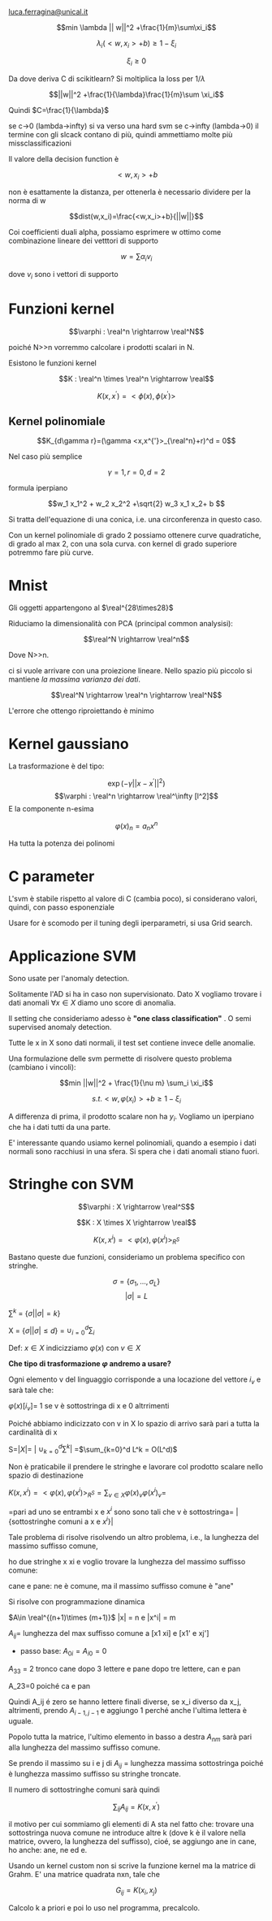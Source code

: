 luca.ferragina@unical.it

$$min \lambda || w||^2 +\frac{1}{m}\sum\xi_i$$

$$\lambda_i (<w,x_i>+b) \ge 1- \xi_i $$

$$\xi_i \ge 0$$

Da dove deriva C di scikitlearn? Si moltiplica la loss per $1/\lambda$


$$||w||^2 +\frac{1}{\lambda}\frac{1}{m}\sum \xi_i$$

Quindi $C=\frac{1}{\lambda}$

se c->0 (lambda->infty) si va verso una hard svm
se c->infty (lambda->0) il termine con gli slcack contano di più, quindi ammettiamo molte più missclassificazioni


Il valore della decision function è 

$$<w,x_i>+b$$

non è esattamente la distanza, per ottenerla è necessario dividere per la norma di w

$$dist(w,x_i)=\frac{<w,x_i>+b}{||w||}$$

Coi coefficienti duali alpha, possiamo esprimere w ottimo come combinazione lineare dei vetttori di supporto

$$w = \sum \alpha_i v_i$$

dove $v_i$ sono i vettori di supporto


# Funzioni kernel

$$\varphi : \real^n \rightarrow \real^N$$

poiché N>>n vorremmo calcolare i prodotti scalari in N.

Esistono le funzioni kernel

$$K : \real^n \times \real^n \rightarrow \real$$

$$K(x,x^{'}) = <\phi(x),\phi(x^{'})>$$

## Kernel polinomiale

$$K_{d\gamma r}=(\gamma <x,x^{'}>_{\real^n}+r)^d = 0$$

Nel caso più semplice

$$\gamma = 1, r = 0, d=2$$

formula iperpiano 

$$w_1 x_1^2 + w_2 x_2^2 +\sqrt{2} w_3 x_1 x_2+ b $$

Si tratta dell'equazione di una conica, i.e. una circonferenza in questo caso.


Con un kernel polinomiale di grado 2 possiamo ottenere curve quadratiche, di grado al max 2, con una sola curva. con kernel di grado superiore potremmo fare più curve. 


# Mnist

Gli oggetti appartengono al $\real^{28\times28}$

Riduciamo la dimensionalità con PCA (principal common analysisi): 


$$\real^N \rightarrow \real^n$$

Dove N>>n.


ci si vuole arrivare con una proiezione lineare. Nello spazio più piccolo si mantiene *la massima varianza dei dati*. 

$$\real^N \rightarrow \real^n \rightarrow \real^N$$

L'errore che ottengo riproiettando è minimo


# Kernel gaussiano

La trasformazione è del tipo:


$$\exp(-\gamma||x-x^{'}||^2)$$
$$\varphi : \real^n \rightarrow \real^\infty [l^2]$$
 E la componente n-esima

 $$\varphi(x)_n = a_n x^n$$

 Ha tutta la potenza dei polinomi


# C parameter

L'svm è stabile rispetto al valore di C (cambia poco), si considerano valori, quindi, con passo esponenziale

Usare for è scomodo per il tuning degli iperparametri, si usa Grid search.

# Applicazione SVM

Sono usate per l'anomaly detection.

Solitamente l'AD si ha in caso non supervisionato. Dato X vogliamo trovare i dati anomali $\forall x\in X$ diamo uno score di anomalia.

Il setting che consideriamo adesso è **"one class classification"** . O semi supervised anomaly detection.

Tutte le x in X sono dati normali, il test set contiene invece delle anomalie. 

Una formulazione delle svm permette di risolvere questo problema (cambiano i vincoli):

$$min ||w||^2 + \frac{1}{\nu m} \sum_i \xi_i$$


$$s.t. <w,\varphi(x_i)>+b\ge 1-\xi_i$$


A differenza di prima, il prodotto scalare non ha $y_i$. Vogliamo un iperpiano che ha i dati tutti da una parte. 

E' interessante quando usiamo kernel polinomiali, quando a esempio i dati normali sono racchiusi in una sfera. Si spera che i dati anomali stiano fuori.


# Stringhe con SVM

$$\varphi : X \rightarrow \real^S$$

$$K : X \times X \rightarrow \real$$

$$K(x,x^i) = <\varphi(x),\varphi(x^i)>_{R^S}$$


Bastano queste due funzioni, consideriamo un problema specifico con stringhe. 

$$\sigma= \{\sigma_1, ...,\sigma_L\}$$
$$|\sigma| = L$$

 $\sum^k$ = $\{ \sigma ||\sigma |=k\}$

X = $\{ \sigma| |\sigma |\le d\}$
 = $\cup_{i = 0}^d \sum_i$

Def:
$x\in X$ indicizziamo $\varphi(x)$ con $v\in X$

**Che tipo di trasformazione $\varphi$ andremo a usare?**

Ogni elemento v del linguaggio corrisponde a una locazione del vettore $i_v$ e sarà tale che:

$\varphi(x)[i_v]=$ 1 se v è sottostringa di x e 0 altrrimenti


Poiché abbiamo indicizzato con v in X lo spazio di arrivo sarà pari a tutta la cardinalità di x


S=$|X|=$ | $\cup_{k=0}^{d} \sum^k|$ =$\sum_{k=0}^d L^k = O(L^d)$

Non è praticabile il prendere le stringhe e lavorare col prodotto scalare nello spazio di destinazione

$K(x,x^i) = <\varphi(x),\varphi(x^i)>_{R^S} = \sum_{v \in X} \varphi(x)_v \varphi(x^i)_v=$

=pari ad uno se entrambi x e $x^i$ sono sono tali che v è sottostringa= |{sottostringhe comuni a x e $x^i$}|

Tale problema di risolve risolvendo un altro problema, i.e., la lunghezza del massimo suffisso comune,

ho due stringhe x xi e voglio trovare la lunghezza del massimo suffisso comune:

cane e pane: ne è comune, ma il massimo suffisso comune è "ane"

Si risolve con programmazione dinamica

$A\in \real^{(n+1)\times (m+1)}$  |x| = n e |x^i| = m

$A_{ij}=$ lunghezza del max suffisso comune a [x1 xi] e [x1' e xj']


- passo base: $A_{0i}=A_{i0}=0$


$A_{33}$ = 2 tronco cane dopo 3 lettere e pane dopo tre lettere, can e pan

A_23=0 poiché ca e pan

Quindi
A_ij é zero se hanno lettere finali diverse, se x_i diverso da x_j, altrimenti, prendo $A_{i-1,j-1}$ e aggiungo 1 perché anche l'ultima lettera è uguale. 

Popolo tutta la matrice, l'ultimo elemento in basso a destra $A_{nm}$ sarà pari alla lunghezza del massimo suffisso comune. 

Se prendo il massimo su i e j di $A_{ij}$ = lunghezza massima sottostringa poiché è lunghezza massimo suffisso su stringhe troncate. 

Il numero di sottostringhe comuni sarà quindi

$$\sum_{ij} A_{ij} = K(x,x^{'})$$

il motivo per cui sommiamo gli elementi di A sta nel fatto che: trovare una sottostringa nuova comune ne introduce altre k (dove k è il valore nella matrice, ovvero, la lunghezza del suffisso), cioé, se aggiungo ane in cane, ho anche: ane, ne ed e.


Usando un kernel custom non si scrive la funzione kernel ma la matrice di Grahm. E' una matrice quadrata nxn, tale che

$$G_{ij}=K(x_i,x_j)$$

Calcolo k a priori e poi lo uso nel programma, precalcolo. 


